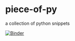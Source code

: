 # piece-of-py
a collection of python snippets

[![Binder](https://mybinder.org/badge_logo.svg)](https://mybinder.org/v2/gh/coloradocolby/piece-of-py/master)

